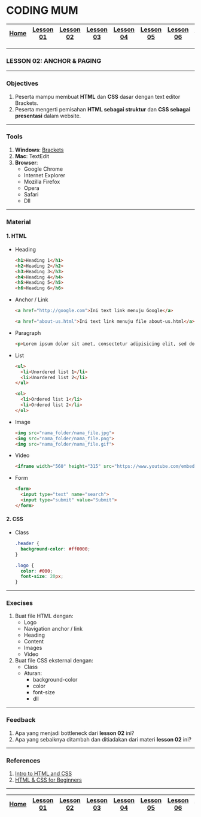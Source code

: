 # CODING MUM

| [Home][0] | [Lesson 01][1] | [Lesson 02][2] | [Lesson 03][3] | [Lesson 04][4] | [Lesson 05][5] | [Lesson 06][6] | [Lesson 07][7] | [Presentation][8] | [Lesson 09][9] | [Lesson 10][10] | [Lesson 11][11] | [Presentation][12] |
|:---------:|:--------------:|:--------------:|:--------------:|:--------------:|:--------------:|:--------------------:|:--------------:|:-----------------:|:--------------:|:--------------------:|:--------------:|:-----------------:|

---

### LESSON 02: ANCHOR & PAGING

---

### Objectives
1. Peserta mampu membuat **HTML** dan **CSS** dasar dengan text editor Brackets.
2. Peserta mengerti pemisahan **HTML sebagai struktur** dan **CSS sebagai presentasi** dalam website.

---

### Tools
1. **Windows**: [Brackets](http://brackets.io/)
2. **Mac**: TextEdit
3. **Browser**:
    * Google Chrome
    * Internet Explorer
    * Mozilla Firefox
    * Opera
    * Safari
    * Dll

---

### Material

#### 1. HTML
* Heading
  ```html
  <h1>Heading 1</h1>
  <h2>Heading 2</h2>
  <h3>Heading 3</h3>
  <h4>Heading 4</h4>
  <h5>Heading 5</h5>
  <h6>Heading 6</h6>
  ```
* Anchor / Link
  ```html
  <a href="http://google.com">Ini text link menuju Google</a>
  ```
  ```html
  <a href="about-us.html">Ini text link menuju file about-us.html</a>
  ```
* Paragraph
  ```html
  <p>Lorem ipsum dolor sit amet, consectetur adipisicing elit, sed do eiusmod tempor incididunt ut labore et dolore magna aliqua.</p>
  ```
* List
  ```html
  <ul>
    <li>Unordered list 1</li>
    <li>Unordered list 2</li>
  </ul>
  ```
  ```html
  <ol>
    <li>Ordered list 1</li>
    <li>Ordered list 2</li>
  </ol>
  ```
* Image
  ```html
  <img src="nama_folder/nama_file.jpg">
  <img src="nama_folder/nama_file.png">
  <img src="nama_folder/nama_file.gif">
  ```
* Video
  ```html
  <iframe width="560" height="315" src="https://www.youtube.com/embed/-We_dYsLTtY" frameborder="0" allowfullscreen></iframe>
  ```
* Form
  ```html
  <form>
    <input type="text" name="search">
    <input type="submit" value="Submit">
  </form>
  ```

#### 2. CSS
* Class
  ```css
  .header {
    background-color: #ff0000;
  }

  .logo {
    color: #000;
    font-size: 20px;
  }
  ```

---

### Execises
1. Buat file HTML dengan:
    * Logo
    * Navigation anchor / link
    * Heading
    * Content
    * Images
    * Video
2. Buat file CSS eksternal dengan:
    * Class
    * Aturan:
      * background-color
      * color
      * font-size
      * dll

---

### Feedback
1. Apa yang menjadi bottleneck dari **lesson 02** ini?
2. Apa yang sebaiknya ditambah dan ditiadakan dari materi **lesson 02** ini?

---

### References
1. [Intro to HTML and CSS](https://www.udacity.com/course/intro-to-html-and-css--ud304 "Intro to HTML and CSS")
2. [HTML & CSS for Beginners](https://www.codecademy.com/en/tracks/htmlcss "HTML & CSS for Beginners")

---

| [Home][0] | [Lesson 01][1] | [Lesson 02][2] | [Lesson 03][3] | [Lesson 04][4] | [Lesson 05][5] | [Lesson 06][6] | [Lesson 07][7] | [Presentation][8] | [Lesson 09][9] | [Lesson 10][10] | [Lesson 11][11] | [Presentation][12] |
|:---------:|:--------------:|:--------------:|:--------------:|:--------------:|:--------------:|:--------------------:|:--------------:|:-----------------:|:--------------:|:--------------------:|:--------------:|:-----------------:|

[0]: README.md "Home"
[1]: lesson-01.md "Web Technology"
[2]: lesson-02.md "Anchor & Paging"
[3]: lesson-03.md "Typography"
[4]: lesson-04.md "Form & Embed"
[5]: lesson-05.md "Topography"
[6]: lesson-06.md "Topography"
[7]: lesson-07.md "Framework"
[8]: lesson-08.md "Framework Lanjut"
[5]: lesson-09.md "Personal Project"
[6]: lesson-10.md "Consutlation"
[7]: lesson-11.md "Domain, Hosting dan Github Pages"
[8]: lesson-12.md "Presentation"
